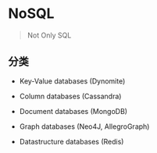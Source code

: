 # NoSQL

> Not Only SQL

## 分类

+ Key-Value databases (Dynomite)

+ Column databases (Cassandra)

+ Document databases (MongoDB)

+ Graph databases (Neo4J, AllegroGraph)

+ Datastructure databases (Redis)